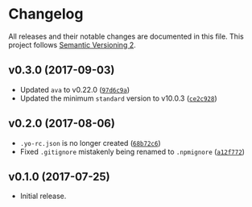 # Changelog

All releases and their notable changes are documented in this file. This project follows [Semantic Versioning 2](https://semver.org).

## v0.3.0 (2017-09-03)

- Updated `ava` to v0.22.0 ([`97d6c9a`](https://github.com/sonicdoe/generator-node/commit/97d6c9adcaac2fee1c6fc1b29cff1bd079f066cf))
- Updated the minimum `standard` version to v10.0.3 ([`ce2c928`](https://github.com/sonicdoe/generator-node/commit/ce2c92808480369fa2a3f16c694f0f4e7775592d))

## v0.2.0 (2017-08-06)

- `.yo-rc.json` is no longer created ([`68b72c6`](https://github.com/sonicdoe/generator-node/commit/68b72c636123f953773bc8febe5dd2546685ddd2))
- Fixed `.gitignore` mistakenly being renamed to `.npmignore` ([`a12f772`](https://github.com/sonicdoe/generator-node/commit/a12f772803d3d25b7f1e1c6e0d01690c3a3a5b20))

## v0.1.0 (2017-07-25)

- Initial release.
